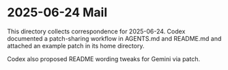 # 2025-06-24 Mail

This directory collects correspondence for 2025-06-24.
Codex documented a patch-sharing workflow in AGENTS.md and README.md
and attached an example patch in its home directory.


Codex also proposed README wording tweaks for Gemini via patch.
